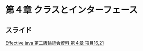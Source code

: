 # 第４章 クラスとインターフェース

## スライド

[Effective java 第二版輪読会資料 第４章 項目16,21](http://www.slideshare.net/takeshiyoshimura376/effective-java-4-34815409)

